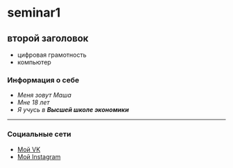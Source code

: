 # seminar1
## второй заголовок
* цифровая грамотность
* компьютер
### Информация о себе
* *Меня зовут Маша*
* *Мне 18 лет*
* *Я учусь в **Высшей школе экономики***
-------------------------------
### Социальные сети
* [Мой VK](http://vk.com/maryezhova "Мария Ежова")
* [Мой Instagram](https://www.instagram.com/maryezhova/ "maryezhova")
